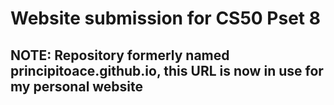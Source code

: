 # Website submission for CS50 Pset 8
## NOTE: Repository formerly named principitoace.github.io, this URL is now in use for my personal website 
